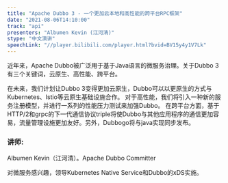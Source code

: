 ```yaml
---
title: "Apache Dubbo 3 - 一个更加云本地和高性能的跨平台RPC框架"
date: "2021-08-06T14:10:00" 
track: "api"
presenters: "Albumen Kevin (江河清)"
stype: "中文演讲"
speechLink: "//player.bilibili.com/player.html?bvid=BV15y4y1V7Lk"
---
```

近年来，Apache Dubbo被广泛用于基于Java语言的微服务治理。关于Dubbo 3有三个关键词，云原生、高性能、跨平台。
 

 在未来，我们计划让Dubbo 3变得更加云原生，Dubbo可以以更原生的方式与Kubernetes、Istio等云原生基础设施合作。
 对于高性能，我们将引入一种新的服务注册模型，并进行一系列的性能压力测试来加强Dubbo。
 在跨平台方面，基于HTTP/2和grpc的下一代通信协议triple将使Dubbo与其他应用程序的通信更加容易，流量管理设施更加友好。另外，Dubbogo将与java实现同步发布。
 ### 讲师: 
 Albumen Kevin（江河清）。Apache Dubbo Committer

对微服务感兴趣，领导Kubernetes Native Service和Dubbo的xDS实施。